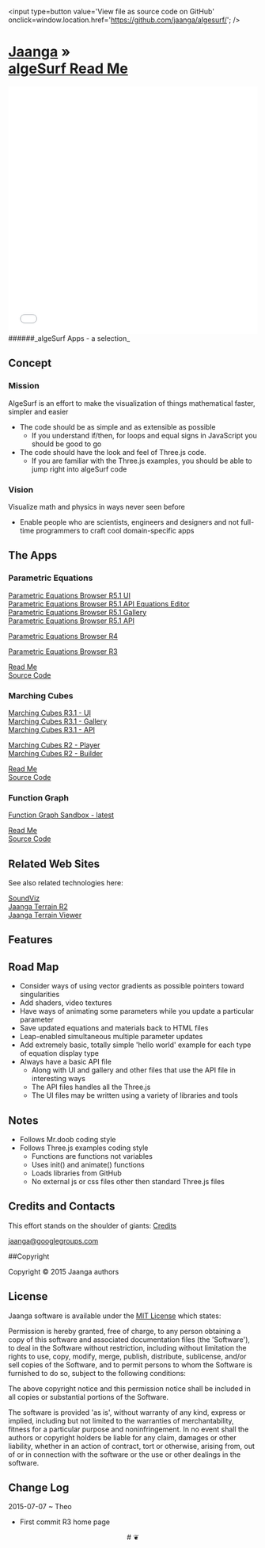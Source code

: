 <span style=display:none; >[View as web page]( http://jaanga.github.io/algesurf/ "View file as a web page." ) </span>
<input type=button value='View file as source code on GitHub' onclick=window.location.href='https://github.com/jaanga/algesurf/'; />

[Jaanga]( http://jaanga.github.io/ ) &raquo;  
[algeSurf Read Me]( http://jaanga.github.io/algesurf/ )
===


<iframe class=ifr src="iframe-random-site-show-r1.html" width=100% height=500px ></iframe>  
######_algeSurf Apps - a selection_

## Concept

### Mission  
<!-- a statement of a rationale, applicable now as well as in the future -->
AlgeSurf is an effort to make the visualization of things mathematical faster, simpler and easier

* The code should be as simple and as extensible as possible
	* If you understand if/then, for loops and equal signs in JavaScript you should be good to go
* The code should have the look and feel of Three.js code. 
	* If you are familiar with the Three.js examples, you should be able to jump right into algeSurf code 


### Vision  
<!--  a descriptive picture of a desired future state -->
Visualize math and physics in ways never seen before

* Enable people who are scientists, engineers and designers and not full-time programmers to craft cool domain-specific apps


## The Apps

### Parametric Equations

[Parametric Equations Browser R5.1 UI]( http://jaanga.github.io/algesurf/parametric-equations/r5.1/algesurf-parametric-equations-ui-r5.1.html )  
[Parametric Equations Browser R5.1 API Equations Editor]( http://jaanga.github.io/algesurf/parametric-equations/r5.1/algesurf-parametric-equations-api-equation-editor-r5.1.html )  
[Parametric Equations Browser R5.1 Gallery]( http://jaanga.github.io/algesurf/parametric-equations/r5.1/algesurf-parametric-equations-gallery-r5.1.html )  
[Parametric Equations Browser R5.1 API ]( http://jaanga.github.io/algesurf/parametric-equations/r5/algesurf-parametric-equations-api-r5.1.html )  

[Parametric Equations Browser R4]( http://jaanga.github.io/algesurf/parametric-equations/r4/algesurf-pe-r4.html )  

[Parametric Equations Browser R3]( http://jaanga.github.io/algesurf/parametric-equations/r3/algesurf-pe-r3.html )  

[Read Me]( http://jaanga.github.io/algesurf/parametric-equations/ )  
[Source Code]( https://github.com/jaanga/algesurf/tree/gh-pages/parametric-equations )


### Marching Cubes

[Marching Cubes R3.1 - UI]( http://jaanga.github.io/algesurf/marching-cubes/r3.1/algesurf-marching-cubes-ui-r3.1.html )  
[Marching Cubes R3.1 - Gallery]( http://jaanga.github.io/algesurf/marching-cubes/r3.1/algesurf-marching-cubes-gallery-r3.1.html )  
[Marching Cubes R3.1 - API]( http://jaanga.github.io/algesurf/marching-cubes/r3.1/algesurf-marching-cubes-api-r3.1.html )  

[Marching Cubes R2 - Player]( http://jaanga.github.io/algesurf/marching-cubes/r2/1-Overview/Player.html )  
[Marching Cubes R2 - Builder]( http://jaanga.github.io/algesurf/marching-cubes/r2/1-Overview/Builder.html )  

[Read Me]( http://jaanga.github.io/algesurf/marching-cubes/ )  
[Source Code ]( https://github.com/jaanga/algesurf/tree/gh-pages/marching-cubes/ )  

### Function Graph

[Function Graph Sandbox - latest]( http://jaanga.github.io/algesurf/function-graph/latest/ )  

[Read Me]( http://jaanga.github.io/algesurf/function-graph/ )  
[Source Code]( https://github.com/jaanga/algesurf/tree/gh-pages/function-graph )

## Related Web Sites
See also related technologies here:

[SoundViz]( http://soundviz.github.io )  
[Jaanga Terrain R2]( http://jaanga.github.io/terrain-r2/ )  
[Jaanga Terrain Viewer]( http://jaanga.github.io/terrain-viewer/ )  

## Features

## Road Map

* Consider ways of using vector gradients as possible pointers toward singularities
* Add shaders, video textures
* Have ways of animating some parameters while you update a particular parameter
* Save updated equations and materials back to HTML files
* Leap-enabled simultaneous multiple parameter updates
* Add extremely basic, totally simple 'hello world' example for each type of equation display type
* Always have a basic API file
	* Along with UI and gallery and other files that use the API file in interesting ways
	* The API files handles all the Three.js
	* The UI files may be written using a variety of libraries and tools

## Notes

* Follows Mr.doob coding style
* Follows Three.js examples coding style
	* Functions are functions not variables
	* Uses init() and animate() functions
	* Loads libraries from GitHub
	* No external js or css files other then standard Three.js files


## Credits and Contacts

This effort stands on the shoulder of giants: [Credits]( index.html#credits.md )  


jaanga@googlegroups.com

##Copyright

Copyright © 2015 Jaanga authors


## License

Jaanga software is available under the [MIT License]( http://en.wikipedia.org/wiki/MIT_License) which states:

Permission is hereby granted, free of charge, to any person obtaining a copy of this software and associated documentation files (the 'Software'),
to deal in the Software without restriction, including without limitation the rights to use, copy, modify, merge, publish, distribute, sublicense, and/or sell copies of the Software, and to permit persons to whom the Software is furnished to do so, subject to the following conditions:

The above copyright notice and this permission notice shall be included in all copies or substantial portions of the Software.

The software is provided 'as is', without warranty of any kind, express or implied, including but not limited to the warranties of merchantability, fitness for a particular purpose and noninfringement.
In no event shall the authors or copyright holders be liable for any claim, damages or other liability, whether in an action of contract, tort or otherwise, arising from, out of or in connection with the software or the use or other dealings in the software.


## Change Log

2015-07-07 ~ Theo

* First commit R3 home page



<center>
# &#x2766;
</center>
<style>iframe { border-width: 0; }</style>
